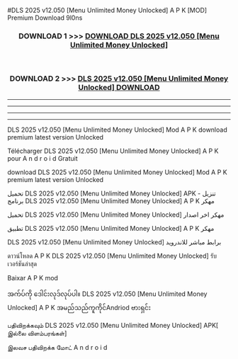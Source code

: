 #DLS 2025  v12.050 [Menu Unlimited Money Unlocked] A P K [MOD] Premium Download 9l0ns



<div align="center">

<h3>DOWNLOAD 1 >>> <a href="https://teeasianyam.web.app?sq=DLS 2025  v12.050 [Menu Unlimited Money Unlocked]">DOWNLOAD DLS 2025  v12.050 [Menu Unlimited Money Unlocked] </a></h3><br>

<h3>DOWNLOAD 2 >>> <a href="https://teeasianyam.web.app?sq=DLS 2025  v12.050 [Menu Unlimited Money Unlocked] ">DLS 2025  v12.050 [Menu Unlimited Money Unlocked]  DOWNLOAD </a></h3>

</div>


----------------------------------------------------------

----------------------------------------------------------

----------------------------------------------------------

----------------------------------------------------------


DLS 2025  v12.050 [Menu Unlimited Money Unlocked]  Mod A P K download premium latest version Unlocked

Télécharger DLS 2025  v12.050 [Menu Unlimited Money Unlocked]  A P K pour A n d r o i d Gratuit

download DLS 2025  v12.050 [Menu Unlimited Money Unlocked]  Mod A P K premium latest version Unlocked

تحميل DLS 2025  v12.050 [Menu Unlimited Money Unlocked]  APK - تنزيل برنامج DLS 2025  v12.050 [Menu Unlimited Money Unlocked]  A P K مهكر

تحميل DLS 2025  v12.050 [Menu Unlimited Money Unlocked]  مهكر اخر اصدار

تطبيق DLS 2025  v12.050 [Menu Unlimited Money Unlocked]  A P K مهكر

DLS 2025  v12.050 [Menu Unlimited Money Unlocked]  برابط مباشر للاندرويد

ดาวน์โหลด A P K DLS 2025  v12.050 [Menu Unlimited Money Unlocked]  รับเวอร์ชันล่าสุด

Baixar A P K mod

အက်ပ်ကို ဒေါင်းလုဒ်လုပ်ပါ။ DLS 2025  v12.050 [Menu Unlimited Money Unlocked]  A P K အမည်သည်ကူကိုင်Andriod ဗားရှင်း

பதிவிறக்கவும் DLS 2025  v12.050 [Menu Unlimited Money Unlocked]  APK[ இல்லை விளம்பரங்கள்] 
 
இலவச பதிவிறக்க மோட் A n d r o i d



